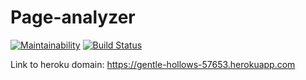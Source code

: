 # Page-analyzer  

[![Maintainability](https://api.codeclimate.com/v1/badges/bd4e3f3bac7c6ef53f7e/maintainability)](https://codeclimate.com/github/mvaload/page-analyzer/maintainability) [![Build Status](https://travis-ci.org/mvaload/page-analyzer.svg?branch=master)](https://travis-ci.org/mvaload/page-analyzer)    

Link to heroku domain:
https://gentle-hollows-57653.herokuapp.com